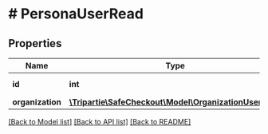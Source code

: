 # # PersonaUserRead

## Properties

Name | Type | Description | Notes
------------ | ------------- | ------------- | -------------
**id** | **int** |  | [optional] [readonly]
**organization** | [**\Tripartie\SafeCheckout\Model\OrganizationUserRead**](OrganizationUserRead.md) |  | [optional]

[[Back to Model list]](../../README.md#models) [[Back to API list]](../../README.md#endpoints) [[Back to README]](../../README.md)
